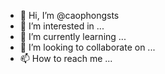 - 👋 Hi, I’m @caophongsts
- 👀 I’m interested in ...
- 🌱 I’m currently learning ...
- 💞️ I’m looking to collaborate on ...
- 📫 How to reach me ...

<!---
caophongsts/caophongsts is a ✨ special ✨ repository because its `README.md` (this file) appears on your GitHub profile.
You can click the Preview link to take a look at your changes.
--->

